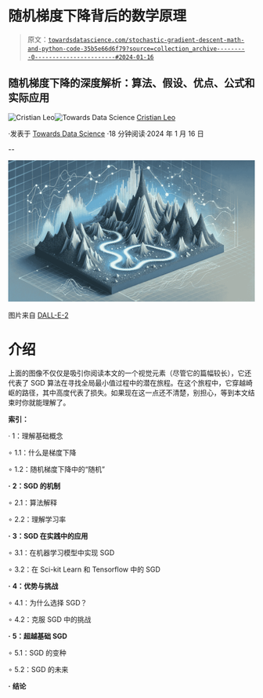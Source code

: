 # 随机梯度下降背后的数学原理

> 原文：[`towardsdatascience.com/stochastic-gradient-descent-math-and-python-code-35b5e66d6f79?source=collection_archive---------0-----------------------#2024-01-16`](https://towardsdatascience.com/stochastic-gradient-descent-math-and-python-code-35b5e66d6f79?source=collection_archive---------0-----------------------#2024-01-16)

## 随机梯度下降的深度解析：算法、假设、优点、公式和实际应用

[](https://medium.com/@cristianleo120?source=post_page---byline--35b5e66d6f79--------------------------------)![Cristian Leo](https://medium.com/@cristianleo120?source=post_page---byline--35b5e66d6f79--------------------------------)[](https://towardsdatascience.com/?source=post_page---byline--35b5e66d6f79--------------------------------)![Towards Data Science](https://towardsdatascience.com/?source=post_page---byline--35b5e66d6f79--------------------------------) [Cristian Leo](https://medium.com/@cristianleo120?source=post_page---byline--35b5e66d6f79--------------------------------)

·发表于 [Towards Data Science](https://towardsdatascience.com/?source=post_page---byline--35b5e66d6f79--------------------------------) ·18 分钟阅读·2024 年 1 月 16 日

--

![](img/188abc5dbac543899ab3d77a9e4711ee.png)

图片来自 [DALL-E-2](https://openai.com/dall-e-2)

# 介绍

上面的图像不仅仅是吸引你阅读本文的一个视觉元素（尽管它的篇幅较长），它还代表了 SGD 算法在寻找全局最小值过程中的潜在旅程。在这个旅程中，它穿越崎岖的路径，其中高度代表了损失。如果现在这一点还不清楚，别担心，等到本文结束时你就能理解了。

**索引：**

· 1：理解基础概念

∘ 1.1：什么是梯度下降

∘ 1.2：随机梯度下降中的“随机”

**·** **2：SGD 的机制**

∘ 2.1：算法解释

∘ 2.2：理解学习率

**·** **3：SGD 在实践中的应用**

∘ 3.1：在机器学习模型中实现 SGD

∘ 3.2：在 Sci-kit Learn 和 Tensorflow 中的 SGD

**·** **4：优势与挑战**

∘ 4.1：为什么选择 SGD？

∘ 4.2：克服 SGD 中的挑战

**·** **5：超越基础 SGD**

∘ 5.1：SGD 的变种

∘ 5.2：SGD 的未来

**·** **结论**
